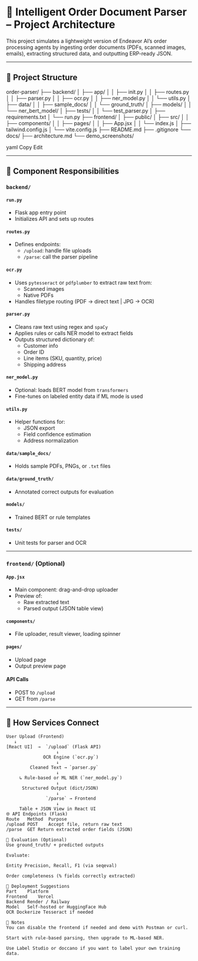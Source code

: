 # 🧠 Intelligent Order Document Parser – Project Architecture

This project simulates a lightweight version of Endeavor AI’s order processing agents by ingesting order documents (PDFs, scanned images, emails), extracting structured data, and outputting ERP-ready JSON.

---

## 📁 Project Structure

order-parser/
├── backend/
│ ├── app/
│ │ ├── init.py
│ │ ├── routes.py
│ │ ├── parser.py
│ │ ├── ocr.py
│ │ ├── ner_model.py
│ │ └── utils.py
│ ├── data/
│ │ ├── sample_docs/
│ │ └── ground_truth/
│ ├── models/
│ │ └── ner_bert_model/
│ ├── tests/
│ │ └── test_parser.py
│ ├── requirements.txt
│ └── run.py
├── frontend/
│ ├── public/
│ ├── src/
│ │ ├── components/
│ │ ├── pages/
│ │ ├── App.jsx
│ │ └── index.js
│ ├── tailwind.config.js
│ └── vite.config.js
├── README.md
├── .gitignore
└── docs/
├── architecture.md
└── demo_screenshots/

yaml
Copy
Edit

---

## 🔧 Component Responsibilities

### `backend/`

#### `run.py`
- Flask app entry point
- Initializes API and sets up routes

#### `routes.py`
- Defines endpoints:
  - `/upload`: handle file uploads
  - `/parse`: call the parser pipeline

#### `ocr.py`
- Uses `pytesseract` or `pdfplumber` to extract raw text from:
  - Scanned images
  - Native PDFs
- Handles filetype routing (PDF → direct text | JPG → OCR)

#### `parser.py`
- Cleans raw text using regex and `spaCy`
- Applies rules or calls NER model to extract fields
- Outputs structured dictionary of:
  - Customer info
  - Order ID
  - Line items (SKU, quantity, price)
  - Shipping address

#### `ner_model.py`
- Optional: loads BERT model from `transformers`
- Fine-tunes on labeled entity data if ML mode is used

#### `utils.py`
- Helper functions for:
  - JSON export
  - Field confidence estimation
  - Address normalization

#### `data/sample_docs/`
- Holds sample PDFs, PNGs, or `.txt` files

#### `data/ground_truth/`
- Annotated correct outputs for evaluation

#### `models/`
- Trained BERT or rule templates

#### `tests/`
- Unit tests for parser and OCR

---

### `frontend/` (Optional)

#### `App.jsx`
- Main component: drag-and-drop uploader
- Preview of:
  - Raw extracted text
  - Parsed output (JSON table view)

#### `components/`
- File uploader, result viewer, loading spinner

#### `pages/`
- Upload page
- Output preview page

#### API Calls
- POST to `/upload`
- GET from `/parse`

---

## 🔄 How Services Connect

```plaintext
User Upload (Frontend)
   ↓
[React UI]  →  `/upload` (Flask API)
                   ↓
              OCR Engine (`ocr.py`)
                   ↓
         Cleaned Text → `parser.py`
                   ↓
     ↳ Rule-based or ML NER (`ner_model.py`)
                   ↓
      Structured Output (dict/JSON)
                   ↓
               `/parse` → Frontend
                   ↓
     Table + JSON View in React UI
🌐 API Endpoints (Flask)
Route	Method	Purpose
/upload	POST	Accept file, return raw text
/parse	GET	Return extracted order fields (JSON)

🧪 Evaluation (Optional)
Use ground_truth/ + predicted outputs

Evaluate:

Entity Precision, Recall, F1 (via seqeval)

Order completeness (% fields correctly extracted)

🚀 Deployment Suggestions
Part	Platform
Frontend	Vercel
Backend	Render / Railway
Model	Self-hosted or HuggingFace Hub
OCR	Dockerize Tesseract if needed

📌 Notes
You can disable the frontend if needed and demo with Postman or curl.

Start with rule-based parsing, then upgrade to ML-based NER.

Use Label Studio or doccano if you want to label your own training data.